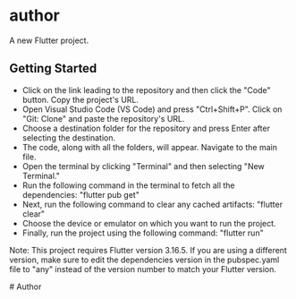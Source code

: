# author

A new Flutter project.

## Getting Started
- Click on the link leading to the repository and then click the "Code" button. Copy the project's URL.
- Open Visual Studio Code (VS Code) and press "Ctrl+Shift+P". Click on "Git: Clone" and paste the repository's URL.
- Choose a destination folder for the repository and press Enter after selecting the destination.
- The code, along with all the folders, will appear. Navigate to the main file.
- Open the terminal by clicking "Terminal" and then selecting "New Terminal."
- Run the following command in the terminal to fetch all the dependencies:
  "flutter pub get"
- Next, run the following command to clear any cached artifacts:
  "flutter clear"
- Choose the device or emulator on which you want to run the project.
- Finally, run the project using the following command:
  "flutter run"

Note: This project requires Flutter version 3.16.5. If you are using a different version, make sure to edit the dependencies version in the pubspec.yaml file to "any" instead of the version number to match your Flutter version.

#   A u t h o r 
 
 
